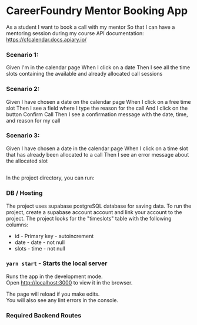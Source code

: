 # CareerFoundry Mentor Booking App

As a student
I want to book a call with my mentor
So that I can have a mentoring session during my course
API documentation: https://cfcalendar.docs.apiary.io/

### Scenario 1:

Given I'm in the calendar page
When I click on a date
Then I see all the time slots containing the available and already allocated call sessions

### Scenario 2:

Given I have chosen a date on the calendar page
When I click on a free time slot
Then I see a field where I type the reason for the call
And I click on the button Confirm Call
Then I see a confirmation message with the date, time, and reason for my call

### Scenario 3:

Given I have chosen a date in the calendar page
When I click on a time slot that has already been allocated to a call Then I see an error message about the allocated
slot

##

In the project directory, you can run:

### DB / Hosting

The project uses supabase postgreSQL database for saving data. To run the project, create a supabase account account and link your account to the project. The project looks for the "timeslots" table with the following columns:

-   id - Primary key - autoincrement
-   date - date - not null
-   slots - time - not null

### `yarn start` - Starts the local server

Runs the app in the development mode.\
Open [http://localhost:3000](http://localhost:3000) to view it in the browser.

The page will reload if you make edits.\
You will also see any lint errors in the console.

### Required Backend Routes
